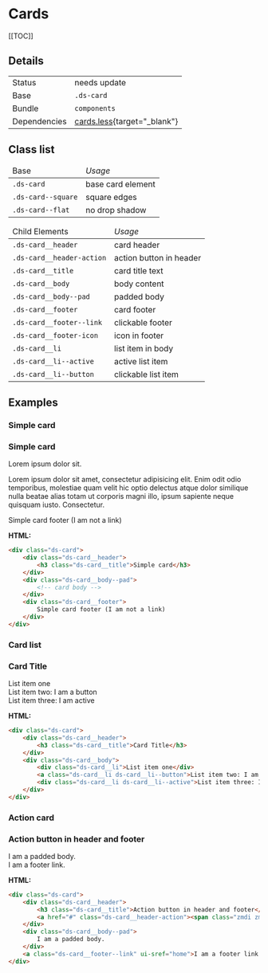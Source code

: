 # Cards

[[TOC]]

## Details

|              |                                                                                                                        |
|--------------|------------------------------------------------------------------------------------------------------------------------|
| Status       | <span class="ds-tag--needs-update">needs update</span>                                                                  |
| Base         | `.ds-card`                                                                                                             |
| Bundle       | `components`                                                                                                           |
| Dependencies | [cards.less](https://github.com/thezimmee/cs2-ui-library/edit/master/src/components/cards/cards.less){target="_blank"} |

## Class list

<table class="ds-class-list">
	<thead>
		<tr class="ds-class-list__heading">
			<td class="ds-class-list__base">Base</td>
			<td><em>Usage</em></td>
		</tr>
	</thead>
	<tbody>
		<tr>
			<td><code>.ds-card</code></td>
			<td>base card element</td>
		</tr>
		<tr>
			<td class="ds-class-list__modifier"><code>.ds-card--square</code></td>
			<td>square edges</td>
		</tr>
		<tr>
			<td class="ds-class-list__modifier"><code>.ds-card--flat</code></td>
			<td>no drop shadow</td>
		</tr>
	</tbody>
</table>

<table class="ds-class-list">
	<thead>
		<tr class="ds-class-list__heading">
			<td>Child Elements</td>
			<td><em>Usage</em></td>
		</tr>
	</thead>
	<tbody>
		<tr>
			<td><code>.ds-card__header</code></td>
			<td>card header</td>
		</tr>
		<tr>
			<td><code>.ds-card__header-action</code></td>
			<td>action button in header</td>
		</tr>
		<tr>
			<td><code>.ds-card__title</code></td>
			<td>card title text</td>
		</tr>
		<tr>
			<td><code>.ds-card__body</code></td>
			<td>body content</td>
		</tr>
		<tr>
			<td class="ds-class-list__modifier"><code>.ds-card__body--pad</code></td>
			<td>padded body</td>
		</tr>
		<tr>
			<td><code>.ds-card__footer</code></td>
			<td>card footer</td>
		</tr>
		<tr>
			<td class="ds-class-list__modifier"><code>.ds-card__footer--link</code></td>
			<td>clickable footer</td>
		</tr>
		<tr>
			<td><code>.ds-card__footer-icon</code></td>
			<td>icon in footer</td>
		</tr>
		<tr>
			<td><code>.ds-card__li</code></td>
			<td>list item in body</td>
		</tr>
		<tr>
			<td class="ds-class-list__modifier"><code>.ds-card__li--active</code></td>
			<td>active list item</td>
		</tr>
		<tr>
			<td class="ds-class-list__modifier"><code>.ds-card__li--button</code></td>
			<td>clickable list item</td>
		</tr>
	</tbody>
</table>

## Examples

### Simple card

<div class="ds-card">
	<div class="ds-card__header">
		<h3 class="ds-card__title">Simple card</h3>
	</div>
	<div class="ds-card__body--pad">
		<p>Lorem ipsum dolor sit.</p>
		<p>Lorem ipsum dolor sit amet, consectetur adipisicing elit. Enim odit odio temporibus, molestiae quam velit hic optio delectus atque dolor similique nulla beatae alias totam ut corporis magni illo, ipsum sapiente neque quisquam iusto. Consectetur.</p>
	</div>
	<div class="ds-card__footer">
		Simple card footer (I am not a link)
	</div>
</div>

**HTML:**

```html
<div class="ds-card">
	<div class="ds-card__header">
		<h3 class="ds-card__title">Simple card</h3>
	</div>
	<div class="ds-card__body--pad">
		<!-- card body -->
	</div>
	<div class="ds-card__footer">
		Simple card footer (I am not a link)
	</div>
</div>
```

### Card list

<div class="ds-card">
	<div class="ds-card__header">
		<h3 class="ds-card__title">Card Title</h3>
	</div>
	<div class="ds-card__body">
		<div class="ds-card__li">List item one</div>
		<a class="ds-card__li ds-card__li--button">List item two: I am a button</a>
		<div class="ds-card__li ds-card__li--active">List item three: I am active</div>
	</div>
</div>

**HTML:**
```html
<div class="ds-card">
	<div class="ds-card__header">
		<h3 class="ds-card__title">Card Title</h3>
	</div>
	<div class="ds-card__body">
		<div class="ds-card__li">List item one</div>
		<a class="ds-card__li ds-card__li--button">List item two: I am a button</a>
		<div class="ds-card__li ds-card__li--active">List item three: I am active</div>
	</div>
</div>
```

### Action card

<div class="ds-card">
	<div class="ds-card__header">
		<h3 class="ds-card__title">Action button in header and footer</h3>
		<a href="#" class="ds-card__header-action"><span class="zmdi zmdi-edit"></span></a>
	</div>
	<div class="ds-card__body--pad">
		I am a padded body.
	</div>
	<a class="ds-card__footer--link" ui-sref="home">I am a footer link.</a>
</div>

**HTML:**
```html
<div class="ds-card">
	<div class="ds-card__header">
		<h3 class="ds-card__title">Action button in header and footer</h3>
		<a href="#" class="ds-card__header-action"><span class="zmdi zmdi-edit"></span></a>
	</div>
	<div class="ds-card__body--pad">
		I am a padded body.
	</div>
	<a class="ds-card__footer--link" ui-sref="home">I am a footer link.</a>
</div>
```
